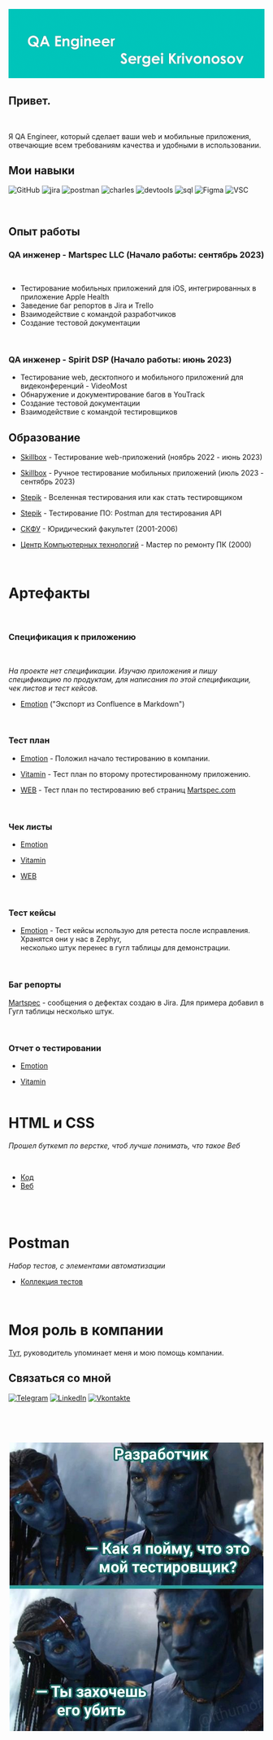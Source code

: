 [![Header](https://github.com/Sergei-Krivonosov/Sergei-Krivonosov/blob/main/assets/Снимок%20экрана%202023-10-01%20в%2020.30.41.png)]()

## Привет. 
<br> 

Я QA Engineer, который сделает ваши web и мобильные приложения, отвечающие всем требованиям качества и удобными в использовании. 

## Мои навыки

![GitHub](https://img.shields.io/badge/-Git-090909?style=for-the-badge&logo=Github)
![jira](https://img.shields.io/badge/-jira-090909?style=for-the-badge&logo=jira&logoColor=blue)
![postman](https://img.shields.io/badge/-postman-090909?style=for-the-badge&logo=postman)
![charles](https://img.shields.io/badge/-charles-090909?style=for-the-badge&logo=)
![devtools](https://img.shields.io/badge/-devtools-090909?style=for-the-badge&logo=googlechrome&logoColor=grey)
![sql](https://img.shields.io/badge/-mysql-090909?style=for-the-badge&logo=mysql)
![Figma](https://img.shields.io/badge/-Figma-090909?style=for-the-badge&logo=Figma)
![VSC](https://img.shields.io/badge/-VSC-090909?style=for-the-badge&logo=visualStudioCode&logoColor=blue)

<br>

## Опыт работы

### QA инженер - Martspec LLC (Начало работы: сентябрь 2023)

<br>

- Тестирование мобильных приложений для iOS, интегрированных в приложение Apple Health
- Заведение баг репортов в Jira и Trello
- Взаимодействие с командой разработчиков
- Создание тестовой документации

<br>

### QA инженер - Spirit DSP (Начало работы: июнь 2023)

- Тестирование web, десктопного и мобильного приложений для видеконференций - VideoMost
- Обнаружение и документирование багов в YouTrack
- Создание тестовой документации
- Взаимодействие с командой тестировщиков

## Образование

- [Skillbox]() - Тестирование web-приложений (ноябрь 2022 - июнь 2023)
- [Skillbox]() - Ручное тестирование мобильных приложений (июль 2023 - сентябрь 2023)

- [Stepik](https://stepik.org/cert/1935118) - Вселенная тестирования или как стать тестировщиком
- [Stepik](https://stepik.org/cert/1939167) - Тестирование ПО: Postman для тестирования API

- [СКФУ](https://github.com/Mixarder/Mixarder/blob/main/assets/skfu.png) - Юридический факультет (2001-2006)
- [Центр Компьютерных технологий]() - Мастер по ремонту ПК (2000)

<br>

# Артефакты

<br>

### **Спецификация к приложению**

<br>

*На проекте нет спецификации. Изучаю приложения и пишу спецификацию по продуктам, для написания по этой спецификации, чек листов и тест кейсов.*

- [Emotion](https://github.com/Mixarder/Mixarder/blob/main/artefact/Emotion.md) ("Экспорт из Confluence в Markdown")

<br>

### **Тест план**

- [Emotion](https://github.com/Mixarder/Mixarder/blob/main/artefact/EmotionTestPlan.md) - Положил начало тестированию в компании.

- [Vitamin](https://github.com/Mixarder/Mixarder/blob/main/artefact/Vitamin_TestPlan.md) - Тест план по второму протестированному приложению.

- [WEB](https://github.com/Mixarder/Mixarder/blob/main/artefact/Web_TestPlan.md) - Тест план по тестированию веб страниц [Martspec.com](https://martspec.com)
 <br>

### **Чек листы**

- [Emotion](https://docs.google.com/spreadsheets/d/1OZubMCnl1pbZCLxDI4emdeFgaY2itGqePED_JuvEDv8/edit?usp=sharing) 

- [Vitamin](https://docs.google.com/spreadsheets/d/1_aQKvt4SWxL3eLpHKZwPYK7MHqhr2urCyvdOFEPprJE/edit?usp=sharing) 

- [WEB](https://docs.google.com/spreadsheets/d/1rDng-XWcmsgUr_ThcolIkHFFa6WycJEZiWJvq825iko/edit?usp=sharing)

<br>

### **Тест кейсы**

- [Emotion](https://docs.google.com/spreadsheets/d/1ijUcIafTTJ8n7wXpHnUkmc9Cv7rzhq0mx-89DPYoBPA/edit?usp=sharing) - Тест кейсы использую для ретеста  после исправления. Хранятся они у нас в Zephyr,<br> несколько штук перенес в гугл таблицы для демонстрации.

<br>

### **Баг репорты**

[Martspec](https://docs.google.com/spreadsheets/d/1BJWbksLevkoyypaeEhppVwaMcPP3iMSkYI2Fy9lo5iQ/edit?usp=sharing) - сообщения о дефектах создаю в Jira. Для примера добавил в Гугл таблицы несколько штук.

<br>

### **Отчет о тестировании**

- [Emotion](https://github.com/Mixarder/Mixarder/blob/main/artefact/EmotionTestReport.md) 

- [Vitamin](https://github.com/Mixarder/Mixarder/blob/main/artefact/Vitamin_TestReport.md)
<br><br>

<!-- # **Автоматизация тестирования**

*Паралельно с выполнением своих обязанностей, осваиваю автоматизацию, что бы автоматизировать рутинные задачи.*<br>
Тесты пишу на языке **JAVA** в **IntelliJ IDEA CE** для сборки использую **Gradle**<br>

<br>

### Авто-тест на проверку тегов title и meta

1. Проверка тегов title и meta для страниц содержащихся в дропдаун "О Нас" на Главной странице.
2. Тестирование в Локализациях: RU, EN, UK, DE, FR

- [MartspecAutoTests](https://github.com/Mixarder/MartspecAutoTests)

### Скрипт на проверку рабочих ссылок sitemap.xml

- [скрипт](https://github.com/Mixarder/check_sitemap_links_TEST)
<br><br><br> -->

# **HTML и CSS**

*Прошел буткемп по верстке, чтоб лучше понимать, что такое Веб*

<br>

- [Код](https://github.com/Mixarder/Mixarder.github.io)
- [Веб](https://mixarder.github.io/)

<br>
<br>

# Postman

*Набор тестов, с элементами автоматизации*

- [Коллекция тестов](https://github.com/Mixarder/Postman_Traning_DummyAPI)

 <br>

# Моя роль в компании

[Тут](https://www.linkedin.com/posts/martspec_it-sturtup-sturtups-activity-7104478234242691072-rezh/?utm_source=share&utm_medium=member_ios), руководитель упоминает меня и мою помощь компании.


## Связаться со мной

[![Telegram](https://img.shields.io/badge/-Telegram-090909?style=for-the-badge&logo=telegram&logoColor=27A0D9)](https://t.me/Mixard)
[![LinkedIn](https://img.shields.io/badge/-LinkedIn-090909?style=for-the-badge&logo=linkedin&logoColor=007BB6)](https://www.linkedin.com/in/mike-tarasenko-qa/)
[![Vkontakte](https://img.shields.io/badge/-Vkontakte-090909?style=for-the-badge&logo=Vk&logoColor=4F7DB3)](https://vk.com/shadowtenka)

<br>
<br>
<br>


<p align="center">
<img src="https://github.com/Mixarder/Mixarder/blob/main/assets/fun.png" alt="Fun_pic">
</p>